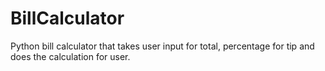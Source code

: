 # BillCalculator
Python bill calculator that takes user input for total, percentage for tip and does the calculation for user.
